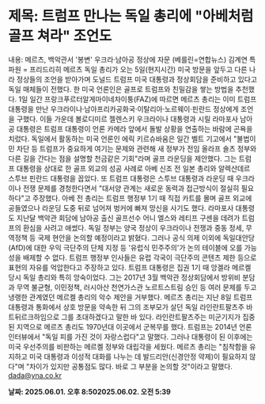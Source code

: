 # **제목: 트럼프 만나는 독일 총리에 "아베처럼 골프 쳐라" 조언도**

  내용: 메르츠, 백악관서 '봉변' 우크라·남아공 정상에 자문    (베를린=연합뉴스) 김계연 특파원 = 프리드리히 메르츠 독일 총리가 오는 5일(현지시간) 미국 방문을 앞두고 다른 나라 정상들의 조언을 받아가며 도널드 트럼프 미국 대통령과 정상회담을 준비하고 있다고 독일 매체들이 전했다. 한 미국 언론인은 골프로 트럼프와 친밀감을 쌓는 방법을 추천했다.    1일 일간 프랑크푸르터알게마이네차이퉁(FAZ)에 따르면 메르츠 총리는 이미 트럼프 대통령을 만난 우크라이나·남아프리카공화국·이탈리아·노르웨이·핀란드 정상에게 조언을 구했다. 이들 가운데 볼로디미르 젤렌스키 우크라이나 대통령과 시릴 라마포사 남아공 대통령은 트럼프 대통령이 언론 카메라 앞에서 돌발 상황을 연출하는 바람에 곤욕을 치렀다.    독일에서 활동하는 미국 언론인 에릭 키르슈바움은 일간 벨트 기고에서 "불법이민 차단 등 트럼프가 중요하게 여기는 문제와 관련해 새 정부가 전임 올라프 숄츠 정부와 다른 길을 간다는 점을 설명할 천금같은 기회"라며 골프 라운딩을 제안했다.    그는 트럼프 대통령을 상대로 한 골프 외교의 성공 사례로 아베 신조 전 일본 총리와 알렉산데르 스투브 핀란드 대통령을 꼽았다. 또 트럼프 대통령은 스투브 대통령과 라운딩 때 우크라이나 전쟁 문제를 경청한다면서 "대서양 관계는 새로운 동력과 접근방식이 절실히 필요하다"고 주장했다.    아베 전 총리는 트럼프 행정부 1기 때 직접 카트를 몰며 골프 외교에 공들였으나 라운딩 도중 뒤로 넘어져 벙커에 빠져 망신을 사기도 했다. 라마포사 대통령도 지난달 백악관 회담에 남아공 출신 골프선수 어니 엘스와 레티프 구센을 데려가 트럼프의 환심을 사려고 애썼다.    독일 정부는 양국 정상이 우크라이나 전쟁과 중동 정세, 무역정책 등 국제 현안을 논의할 예정이라고 밝혔다. 그러나 공식 의제 이외에 독일대안당(AfD)에 대한 우익 극단주의 단체 지정 등 '유럽식 민주주의'가 논의 테이블에 오를 가능성을 배제할 수 없다. 트럼프 행정부 인사들은 유럽 각국이 극단주의 콘텐츠 제한 등으로 표현의 자유를 억압한다고 주장하고 있다.    트럼프 대통령은 집권 1기 때 앙겔라 메르켈 당시 독일 총리와 특히 앙숙이었다. 그는 2017년 3월 백악관 정상회담에서 방위비 분담과 무역 불균형, 이민정책, 러시아산 천연가스관 노르트스트림 승인 등 여러 문제를 두고 냉랭한 관계였던 메르켈 총리의 악수 제안을 거부했다.    메르츠 총리는 지난 8일 트럼프 대통령과 통화에서 상호 방문을 약속한 뒤 그의 조부모가 살던 독일 라인란트팔츠주 바트뒤르크하임으로 그를 초대하겠다고 말한 바 있다. 라인란트팔츠주는 미군기지가 집중된 지역으로 메르츠 총리도 1970년대 이곳에서 군복무를 했다.    트럼프는 2014년 언론 인터뷰에서 "독일 피를 가진 것이 자랑스럽다"고 말했다. 그러나 대통령이 된 이후에는 미국 우선주의를 비판하는 메르켈 정부와 대립각을 세웠다. 메르츠 총리는 "침착함을 유지하고 미국 대통령과 이성적 대화를 나누는 데 발드리안(신경안정 약제)이 필요하지 않다"며 "차이가 있지만 공통점도 많다. 바로 그 부분을 논의할 것"이라고 말했다.    dada@yna.co.kr

  **날짜: 2025.06.01. 오후 8:502025.06.02. 오전 5:39**